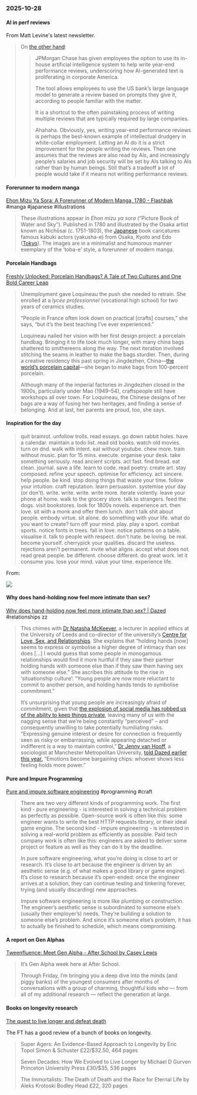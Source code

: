 ### 2025-10-28
#### AI in perf reviews
From Matt Levine's latest newsletter.

> On [the other hand](https://www.ft.com/content/84308936-e277-4ae0-b384-502d60375456):
> 
> > JPMorgan Chase has given employees the option to use its in-house artificial intelligence system to help write year-end performance reviews, underscoring how AI-generated text is proliferating in corporate America.
> > 
> > The tool allows employees to use the US bank’s large language model to generate a review based on prompts they give it, according to people familiar with the matter.
> > 
> > It is a shortcut to the often painstaking process of writing multiple reviews that are typically required by large companies.
> > 
> > Ahahaha. Obviously, yes, writing year-end performance reviews is perhaps the best-known example of intellectual drudgery in white-collar employment. Letting an AI do it is a strict improvement for the people writing the reviews. Then one assumes that the reviews are also read by AIs, and increasingly people’s salaries and job security will be set by AIs talking to AIs rather than by human beings. Still that’s a tradeoff a lot of people would take if it means not writing performance reviews.
> 

#### Forerunner to modern manga
[Ehon Mizu Ya Sora: A Forerunner of Modern Manga, 1780 - Flashbak](https://flashbak.com/ehon-mizu-ya-sora-479285/) #manga #japanese #illustrations

> These illustrations appear in _Ehon mizu ya sora_ (“Picture Book of Water and Sky”). Published in 1780 and illustrated by the Osaka artist known as Nichōsai (c. 1751-1803), the [Japanese](https://flashbak.com/tag/japan/) book caricatures famous kabuki actors (yakusha-e) from Osaka, Kyoto and Edo ([Tokyo](https://flashbak.com/tag/tokyo/)). The images are in a minimalist and humorous manner exemplary of the ‘toba-e’ style, a forerunner of modern manga.

#### Porcelain Handbags
[Freshly Unlocked: Porcelain Handbags? A Tale of Two Cultures and One Bold Career Leap](https://craftsmanship.substack.com/p/freshly-unlocked-porcelain-handbags)

> Unemployment gave Loquineau the push she needed to retrain. She enrolled at a _lycée professionnel_ (vocational high school) for two years of ceramics studies.
> 
> “People in France often look down on practical [crafts] courses,” she says, “but it’s the best teaching I’ve ever experienced.”
> 
> Loquineau nailed her vision with her first design project: a porcelain handbag. Bringing it to life took much longer, with many china bags shattered to smithereens along the way. The next iteration involved stitching the seams in leather to make the bags sturdier. Then, during a creative residency this past spring in Jingdezhen, China—[the world’s porcelain capital](https://www.unesco.org/en/creative-cities/jingdezhen#:~:text=listapps-,Jingdezhen,back%20more%20than%201%2C700%20years.)—she began to make bags from 100-percent porcelain.
> 
> Although many of the imperial factories in Jingdezhen closed in the 1900s, particularly under Mao (1949–54), craftspeople still have workshops all over town. For Loquineau, the Chinese designs of her bags are a way of fusing her two heritages, and finding a sense of belonging. And at last, her parents are proud, too, she says.

#### Inspiration for the day

> quit brainrot. unfollow trolls. read essays. go down rabbit holes. have a calendar. maintain a todo list. read old books. watch old movies. turn on dnd. walk with intent. eat without youtube. chew more. train without music. plan for 15 mins. execute. organise your desk. take something seriously. read ancient scripts. act fast. find bread. eat clean. journal. save a life. learn to code. read poetry. create art. stay composed. refine your speech. optimise for efficiency. act sincere. help people. be kind. stop doing things that waste your time. follow your intuition. craft reputation. learn persuasion. systemise your day (or don’t). write. write. write. write more. iterate violently. leave your phone at home. walk to the grocery store. talk to strangers. feed the dogs. visit bookstores. look for 1800s novels. experience art. then love. sit with a monk and offer them lunch. don't talk shit about people. embody virtue. sit alone. do something with your life. what do you want to create? turn off your mind. play. play a sport. combat sports. notice fonts in trees. fall in love. notice patterns on a table. visualise it. talk to people with respect. don't hate. be loving. be real. become yourself. cherrypick your qualities. discard the useless. rejections aren't permanent. invite what aligns. accept what does not. read great people. be different. choose different. do great work. let it consume you. lose your mind. value your time. experience life.


From:

![](https://x.com/gaxrav/status/1846226808112353597)

#### Why does hand-holding now feel more intimate than sex?
[Why does hand-holding now feel more intimate than sex? \| Dazed](https://www.dazeddigital.com/life-culture/article/68901/1/why-does-hand-holding-feel-more-intimate-than-sex-relationships-gen-z-dating) #relationships zz

> This chimes with [Dr Natasha McKeever](https://www.natashamckeever.com/), a lecturer in applied ethics at the University of Leeds and co-director of the university’s [Centre for Love, Sex, and Relationships](https://ahc.leeds.ac.uk/homepage/420/centre_for_love_sex_and_relationships). She explains that “holding hands [now] seems to express or symbolise a higher degree of intimacy than sex does [...] I would guess that some people in monogamous relationships would find it more hurtful if they saw their partner holding hands with someone else than if they saw them having sex with someone else.” She ascribes this attitude to the rise in ‘situationship culture’: “Young people are now more reluctant to commit to another person, and holding hands tends to symbolise commitment.”
> 
> It’s unsurprising that young people are increasingly afraid of commitment, given that [the explosion of social media has robbed us of the ability to keep things private](https://www.dazeddigital.com/life-culture/article/68339/1/surveillance-culture-is-poisoning-dating-apps-cringe-love-sex-relationships-), leaving many of us with the nagging sense that we’re being constantly “perceived” – and consequently unwilling to take potentially humiliating risks. “Expressing genuine interest or desire for connection is frequently seen as risky or embarrassing, while appearing detached or indifferent is a way to maintain control,” [Dr Jenny van Hooff](https://www.mmu.ac.uk/staff/profile/dr-jenny-van-hooff), a sociologist at Manchester Metropolitan University, [told Dazed earlier this year.](https://www.dazeddigital.com/life-culture/article/68339/1/surveillance-culture-is-poisoning-dating-apps-cringe-love-sex-relationships-) “Emotions become bargaining chips: whoever shows less feeling holds more power.”

#### Pure and Impure Programming
[Pure and impure software engineering](https://www.seangoedecke.com/pure-and-impure-engineering/) #programming #craft

> There are two very different kinds of programming work. The first kind - pure engineering - is interested in solving a technical problem as perfectly as possible. Open-source work is often like this: some engineer wants to write the best HTTP requests library, or their ideal game engine. The second kind - impure engineering - is interested in solving a real-world problem as efficiently as possible. Paid tech company work is often like this: engineers are asked to deliver some project or feature as well as they can do it by the deadline.
> 
> In pure software engineering, what you’re doing is close to art or research. It’s close to art because the engineer is driven by an aesthetic sense (e.g. of what makes a good library or game engine). It’s close to research because it’s open-ended: once the engineer arrives at a solution, they can continue testing and tinkering forever, trying (and usually discarding) new approaches.
> 
> Impure software engineering is more like plumbing or construction. The engineer’s aesthetic sense is subordinated to someone else’s (usually their employer’s) needs. They’re building a solution to someone else’s problem. And since it’s someone else’s problem, it has to actually be finished to schedule, which means compromising.

#### A report on Gen Alphas
[Tweenfluence: Meet Gen Alpha - After School by Casey Lewis](https://afterschool.substack.com/p/tweenfluence-meet-gen-alpha)

> It’s Gen Alpha week here at After School.
> 
> Through Friday, I’m bringing you a deep dive into the minds (and piggy banks) of the youngest consumers after months of conversations with a group of charming, thoughtful kids who — from all of my additional research — reflect the generation at large.

#### Books on longevity research
[The quest to live longer and defeat death](https://on.ft.com/43B1cjR)

The FT has a good review of a bunch of books on longevity.
  
> Super Agers: An Evidence-Based Approach to Longevity by Eric Topol Simon & Schuster £22/$32.50, 464 pages
> 
> Seven Decades: How We Evolved to Live Longer by Michael D Gurven Princeton University Press £30/$35, 536 pages
> 
> The Immortalists: The Death of Death and the Race for Eternal Life by Aleks Krotoski Bodley Head £22, 320 pages